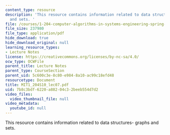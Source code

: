 ```yaml
---
content_type: resource
description: 'This resource contains information related to data structures- graphs
  and sets. '
file: /courses/1-204-computer-algorithms-in-systems-engineering-spring-2010/7b8c3bdf6220a88204c32beeb554d7d2_MIT1_204S10_lec07.pdf
file_size: 237980
file_type: application/pdf
hide_download: true
hide_download_original: null
learning_resource_types:
- Lecture Notes
license: https://creativecommons.org/licenses/by-nc-sa/4.0/
ocw_type: OCWFile
parent_title: Lecture Notes
parent_type: CourseSection
parent_uid: 5c600c3e-8c80-e984-8a10-ac99c18efd48
resourcetype: Document
title: MIT1_204S10_lec07.pdf
uid: 7b8c3bdf-6220-a882-04c3-2beeb554d7d2
video_files:
  video_thumbnail_file: null
video_metadata:
  youtube_id: null
---
```

This resource contains information related to data structures- graphs and sets. 